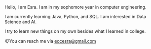 Hello, I am Esra. I am in my sophomore year in computer engineering. 

I am currently learning Java, Python, and SQL.
I am interested in Data Science and AI.

I try to learn new things on my own besides what I learned in college.

📪You can reach me via eocesra@gmail.com
